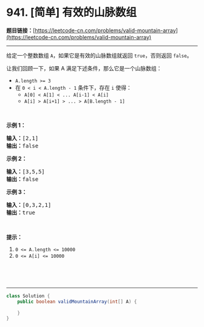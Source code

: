 # 941. [简单] 有效的山脉数组

**题目链接：**[https://leetcode-cn.com/problems/valid-mountain-array](https://leetcode-cn.com/problems/valid-mountain-array)

---

<div class="content__1Y2H">
 <div class="notranslate">
  <p>给定一个整数数组&nbsp;<code>A</code>，如果它是有效的山脉数组就返回&nbsp;<code>true</code>，否则返回 <code>false</code>。</p> 
  <p>让我们回顾一下，如果 A 满足下述条件，那么它是一个山脉数组：</p> 
  <ul> 
   <li><code>A.length &gt;= 3</code></li> 
   <li>在&nbsp;<code>0 &lt; i&nbsp;&lt; A.length - 1</code>&nbsp;条件下，存在&nbsp;<code>i</code>&nbsp;使得： 
    <ul> 
     <li><code>A[0] &lt; A[1] &lt; ... A[i-1] &lt; A[i] </code></li> 
     <li><code>A[i] &gt; A[i+1] &gt; ... &gt; A[B.length - 1]</code></li> 
    </ul> </li> 
  </ul> 
  <p>&nbsp;</p> 
  <p><strong>示例 1：</strong></p> 
  <pre class="language-text"><strong>输入：</strong>[2,1]
<strong>输出：</strong>false
</pre> 
  <p><strong>示例 2：</strong></p> 
  <pre class="language-text"><strong>输入：</strong>[3,5,5]
<strong>输出：</strong>false
</pre> 
  <p><strong>示例 3：</strong></p> 
  <pre class="language-text"><strong>输入：</strong>[0,3,2,1]
<strong>输出：</strong>true</pre> 
  <p>&nbsp;</p> 
  <p><strong>提示：</strong></p> 
  <ol> 
   <li><code>0 &lt;= A.length &lt;= 10000</code></li> 
   <li><code>0 &lt;= A[i] &lt;= 10000&nbsp;</code></li> 
  </ol> 
  <p>&nbsp;</p> 
  <p>&nbsp;</p> 
 </div>
</div>

---

```java
class Solution {
    public boolean validMountainArray(int[] A) {
        
    }
}
```